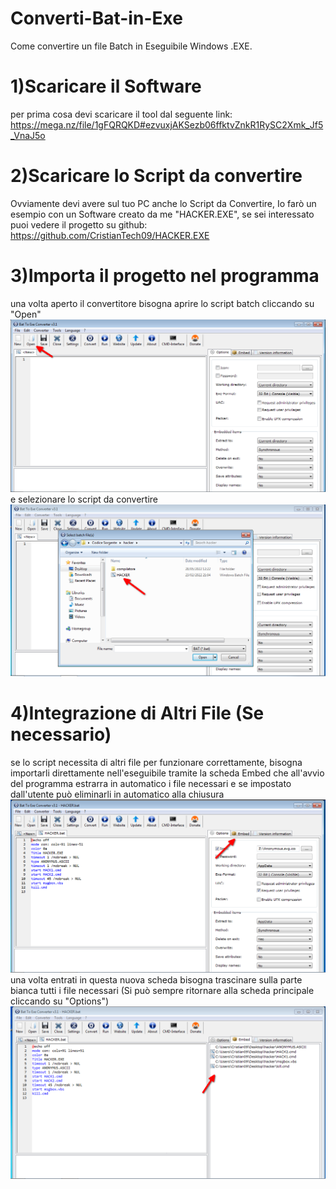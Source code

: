 # Converti-Bat-in-Exe
Come convertire un file Batch in Eseguibile Windows .EXE.

# 1)Scaricare il Software
per prima cosa devi scaricare il tool dal seguente link: https://mega.nz/file/1gFQRQKD#ezvuxjAKSezb06ffktvZnkR1RySC2Xmk_Jf5_VnaJ5o

# 2)Scaricare lo Script da convertire
Ovviamente devi avere sul tuo PC anche lo Script da Convertire, Io farò un esempio con un Software creato da me "HACKER.EXE", se sei interessato puoi vedere il progetto su github: https://github.com/CristianTech09/HACKER.EXE

# 3)Importa il progetto nel programma
una volta aperto il convertitore bisogna aprire lo script batch cliccando su "Open"
![alt text](https://raw.githubusercontent.com/CristianTech09/Converti-Bat-in-Exe/main/Screen.png)
e selezionare lo script da convertire
![alt text](https://raw.githubusercontent.com/CristianTech09/Converti-Bat-in-Exe/main/Screen2.png)
# 4)Integrazione di Altri File (Se necessario)
se lo script necessita di altri file per funzionare correttamente, bisogna importarli direttamente nell'eseguibile tramite la scheda Embed che all'avvio del programma estrarra in automatico i file necessari e se impostato dall'utente può eliminarli in automatico alla chiusura
![alt text](https://raw.githubusercontent.com/CristianTech09/Converti-Bat-in-Exe/main/Screen3.png)
una volta entrati in questa nuova scheda bisogna trascinare sulla parte bianca tutti i file necessari (Si può sempre ritornare alla scheda principale cliccando su "Options")
![alt text](https://raw.githubusercontent.com/CristianTech09/Converti-Bat-in-Exe/main/Screen4.png)
